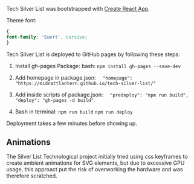 
Tech Silver List was bootstrapped with [Create React App](https://github.com/facebook/create-react-app).

Theme font:
``` css
{
font-family: 'Ewert', cursive;
}
```

Tech Silver List is deployed to GitHub pages by following these steps:
1. Install gh-pages Package:
bash:
`npm install gh-pages --save-dev`

2. Add homepage in package.json:
`  "homepage": "https://midnattlantern.github.io/tech-silver-list/"`

3. Add inside scripts of package.json:
`  "predeploy": "npm run build",`
`  "deploy": "gh-pages -d build"`

4. Bash in terminal:
`npm run build`
`npm run deploy`

Deployment takes a few minutes before showing up.

Animations
---
The Silver List Technological project initially tried using css keyframes to create ambient animations for SVG elements, but due to excessive GPU usage, this approact put the risk of overworking the hardware and was therefore scratched.